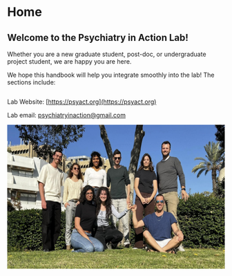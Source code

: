 # Home

## Welcome to the Psychiatry in Action Lab!

Whether you are a new graduate student, post-doc, or undergraduate project student, we are happy you are here.

We hope this handbook will help you integrate smoothly into the lab! The sections include: 

```{tableofcontents}
```

Lab Website: [https://psyact.org](https://psyact.org)

Lab email: psychiatryinaction@gmail.com

![Lab meeting 2024](../docs/assets/lab_image.png)
